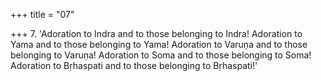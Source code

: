 +++
title = "07"

+++
7. 'Adoration to Indra and to those belonging to Indra! Adoration to Yama and to those belonging to Yama! Adoration to Varuṇa and to those belonging to Varuṇa! Adoration to Soma and to those belonging to Soma! Adoration to Bṛhaspati and to those belonging to Bṛhaspati!'
